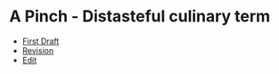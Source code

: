 # A Pinch - Distasteful culinary term

- [First Draft](first-draft.md)
- [Revision](revision.md)
- [Edit](edit.md)
